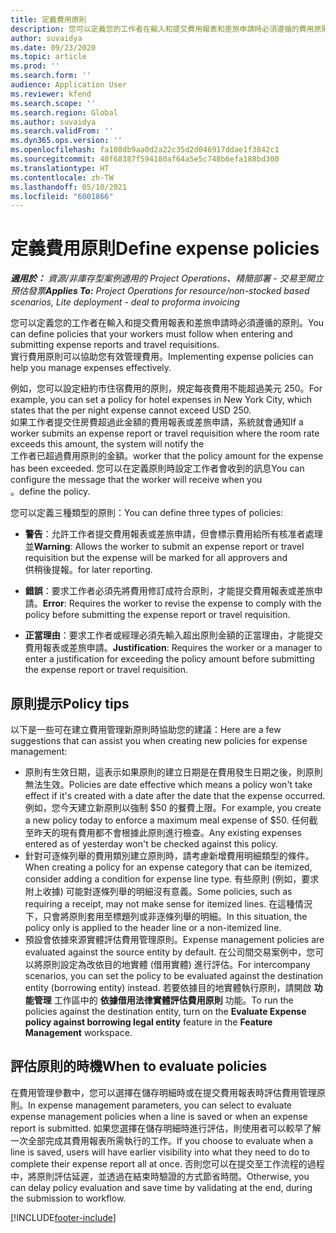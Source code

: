 ```yaml
---
title: 定義費用原則
description: 您可以定義您的工作者在輸入和提交費用報表和差旅申請時必須遵循的費用原則。
author: suvaidya
ms.date: 09/23/2020
ms.topic: article
ms.prod: ''
ms.search.form: ''
audience: Application User
ms.reviewer: kfend
ms.search.scope: ''
ms.search.region: Global
ms.author: suvaidya
ms.search.validFrom: ''
ms.dyn365.ops.version: ''
ms.openlocfilehash: fa108db9aa0d2a22c35d2d046917ddae1f3842c1
ms.sourcegitcommit: 40f68387f594180af64a5e5c748b6efa188bd300
ms.translationtype: HT
ms.contentlocale: zh-TW
ms.lasthandoff: 05/10/2021
ms.locfileid: "6001866"
---
```

# <a name="define-expense-policies"></a><span data-ttu-id="feb4c-103">定義費用原則</span><span class="sxs-lookup"><span data-stu-id="feb4c-103">Define expense policies</span></span>

<span data-ttu-id="feb4c-104">_**適用於：** 資源/非庫存型案例適用的 Project Operations、精簡部署 - 交易至開立預估發票_</span><span class="sxs-lookup"><span data-stu-id="feb4c-104">_**Applies To:** Project Operations for resource/non-stocked based scenarios, Lite deployment - deal to proforma invoicing_</span></span>

<span data-ttu-id="feb4c-105">您可以定義您的工作者在輸入和提交費用報表和差旅申請時必須遵循的原則。</span><span class="sxs-lookup"><span data-stu-id="feb4c-105">You can define policies that your workers must follow when entering and submitting expense reports and travel requisitions.</span></span>         
<span data-ttu-id="feb4c-106">實行費用原則可以協助您有效管理費用。</span><span class="sxs-lookup"><span data-stu-id="feb4c-106">Implementing expense policies can help you manage expenses effectively.</span></span>         

<span data-ttu-id="feb4c-107">例如，您可以設定紐約市住宿費用的原則，規定每夜費用不能超過美元 250。</span><span class="sxs-lookup"><span data-stu-id="feb4c-107">For example, you can set a policy for hotel expenses in New York City, which states that the per night expense cannot exceed USD 250.</span></span>       
<span data-ttu-id="feb4c-108">如果工作者提交住房費超過此金額的費用報表或差旅申請，系統就會通知</span><span class="sxs-lookup"><span data-stu-id="feb4c-108">If a worker submits an expense report or travel requisition where the room rate exceeds this amount, the system will notify the</span></span>         
<span data-ttu-id="feb4c-109">工作者已超過費用原則的金額。</span><span class="sxs-lookup"><span data-stu-id="feb4c-109">worker that the policy amount for the expense has been exceeded.</span></span> <span data-ttu-id="feb4c-110">您可以在定義原則時設定工作者會收到的訊息</span><span class="sxs-lookup"><span data-stu-id="feb4c-110">You can configure the message that the worker will receive when you</span></span>        
<span data-ttu-id="feb4c-111">。</span><span class="sxs-lookup"><span data-stu-id="feb4c-111">define the policy.</span></span>      
        
<span data-ttu-id="feb4c-112">您可以定義三種類型的原則：</span><span class="sxs-lookup"><span data-stu-id="feb4c-112">You can define three types of policies:</span></span>         
        
- <span data-ttu-id="feb4c-113">**警告**：允許工作者提交費用報表或差旅申請，但會標示費用給所有核准者處理並</span><span class="sxs-lookup"><span data-stu-id="feb4c-113">**Warning**: Allows the worker to submit an expense report or travel requisition but the expense will be marked for all approvers and</span></span>         
  <span data-ttu-id="feb4c-114">供稍後提報。</span><span class="sxs-lookup"><span data-stu-id="feb4c-114">for later reporting.</span></span>        

- <span data-ttu-id="feb4c-115">**錯誤**：要求工作者必須先將費用修訂成符合原則，才能提交費用報表或差旅申請。</span><span class="sxs-lookup"><span data-stu-id="feb4c-115">**Error**: Requires the worker to revise the expense to comply with the policy before submitting the expense report or travel requisition.</span></span>        
 
 - <span data-ttu-id="feb4c-116">**正當理由**：要求工作者或經理必須先輸入超出原則金額的正當理由，才能提交費用報表或差旅申請。</span><span class="sxs-lookup"><span data-stu-id="feb4c-116">**Justification**: Requires the worker or a manager to enter a justification for exceeding the policy amount before submitting the expense report or travel requisition.</span></span>        

## <a name="policy-tips"></a><span data-ttu-id="feb4c-117">原則提示</span><span class="sxs-lookup"><span data-stu-id="feb4c-117">Policy tips</span></span>
<span data-ttu-id="feb4c-118">以下是一些可在建立費用管理新原則時協助您的建議：</span><span class="sxs-lookup"><span data-stu-id="feb4c-118">Here are a few suggestions that can assist you when creating new policies for expense management:</span></span> 

- <span data-ttu-id="feb4c-119">原則有生效日期，這表示如果原則的建立日期是在費用發生日期之後，則原則無法生效。</span><span class="sxs-lookup"><span data-stu-id="feb4c-119">Policies are date effective which means a policy won't take effect if it's created with a date after the date that the expense occurred.</span></span> <span data-ttu-id="feb4c-120">例如，您今天建立新原則以強制 $50 的餐費上限。</span><span class="sxs-lookup"><span data-stu-id="feb4c-120">For example, you create a new policy today to enforce a maximum meal expense of $50.</span></span> <span data-ttu-id="feb4c-121">任何截至昨天的現有費用都不會根據此原則進行檢查。</span><span class="sxs-lookup"><span data-stu-id="feb4c-121">Any existing expenses entered as of yesterday won't be checked against this policy.</span></span>
- <span data-ttu-id="feb4c-122">針對可逐條列舉的費用類別建立原則時，請考慮新增費用明細類型的條件。</span><span class="sxs-lookup"><span data-stu-id="feb4c-122">When creating a policy for an expense category that can be itemized, consider adding a condition for expense line type.</span></span> <span data-ttu-id="feb4c-123">有些原則 (例如，要求附上收據) 可能對逐條列舉的明細沒有意義。</span><span class="sxs-lookup"><span data-stu-id="feb4c-123">Some policies, such as requiring a receipt, may not make sense for itemized lines.</span></span> <span data-ttu-id="feb4c-124">在這種情況下，只會將原則套用至標題列或非逐條列舉的明細。</span><span class="sxs-lookup"><span data-stu-id="feb4c-124">In this situation, the policy only is applied to the header line or a non-itemized line.</span></span> 
- <span data-ttu-id="feb4c-125">預設會依據來源實體評估費用管理原則。</span><span class="sxs-lookup"><span data-stu-id="feb4c-125">Expense management policies are evaluated against the source entity by default.</span></span> <span data-ttu-id="feb4c-126">在公司間交易案例中，您可以將原則設定為改依目的地實體 (借用實體) 進行評估。</span><span class="sxs-lookup"><span data-stu-id="feb4c-126">For intercompany scenarios, you can set the policy to be evaluated against the destination entity (borrowing entity) instead.</span></span> <span data-ttu-id="feb4c-127">若要依據目的地實體執行原則，請開啟 **功能管理** 工作區中的 **依據借用法律實體評估費用原則** 功能。</span><span class="sxs-lookup"><span data-stu-id="feb4c-127">To run the policies against the destination entity, turn on the **Evaluate Expense policy against borrowing legal entity** feature in the **Feature Management** workspace.</span></span>

## <a name="when-to-evaluate-policies"></a><span data-ttu-id="feb4c-128">評估原則的時機</span><span class="sxs-lookup"><span data-stu-id="feb4c-128">When to evaluate policies</span></span>

<span data-ttu-id="feb4c-129">在費用管理參數中，您可以選擇在儲存明細時或在提交費用報表時評估費用管理原則。</span><span class="sxs-lookup"><span data-stu-id="feb4c-129">In expense management parameters, you can select to evaluate expense management policies when a line is saved or when an expense report is submitted.</span></span> <span data-ttu-id="feb4c-130">如果您選擇在儲存明細時進行評估，則使用者可以較早了解一次全部完成其費用報表所需執行的工作。</span><span class="sxs-lookup"><span data-stu-id="feb4c-130">If you choose to evaluate when a line is saved, users will have earlier visibility into what they need to do to complete their expense report all at once.</span></span> <span data-ttu-id="feb4c-131">否則您可以在提交至工作流程的過程中，將原則評估延遲，並透過在結束時驗證的方式節省時間。</span><span class="sxs-lookup"><span data-stu-id="feb4c-131">Otherwise, you can delay policy evaluation and save time by validating at the end, during the submission to workflow.</span></span>


[!INCLUDE[footer-include](../includes/footer-banner.md)]